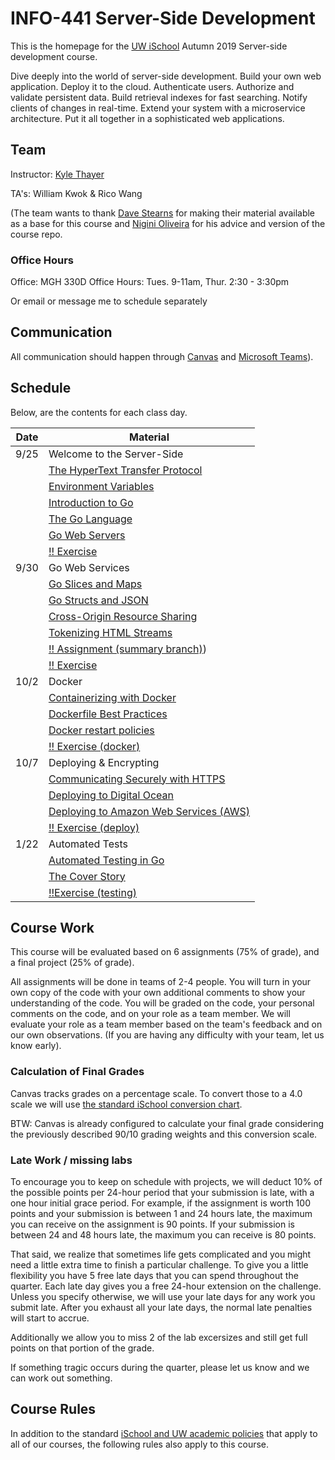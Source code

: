 # INFO-441 Server-Side Development

This is the homepage for the [UW iSchool](https://ischool.uw.edu/) Autumn 2019 Server-side development course.

Dive deeply into the world of server-side development. Build your own web application. Deploy it to the cloud. Authenticate users. Authorize and validate persistent data. Build retrieval indexes for fast searching. Notify clients of changes in real-time. Extend your system with a microservice architecture. Put it all together in a sophisticated web applications.

## Team

Instructor: [Kyle Thayer](http://kylethayer.com)

TA's: William Kwok & Rico Wang

(The team wants to thank [Dave Stearns](https://www.linkedin.com/in/david-stearns-09a27319/) for making their material available as a base for this course and [Nigini Oliveira](http://nigini.me/) for his advice and version of the course repo. 

### Office Hours
Office: MGH 330D
Office Hours: Tues. 9-11am, Thur. 2:30 - 3:30pm

Or email or message me to schedule separately

## Communication

All communication should happen through [Canvas](https://canvas.uw.edu/courses/1321414 "Canvas page for the UW iSchool Autumn 2019 Server-side development course") and [Microsoft Teams](https://teams.microsoft.com/l/team/19%3aa670d1b210a14d4e8cc8beeafc70246a%40thread.skype/conversations?groupId=8f272ac9-f36a-4680-a82b-08b4c82b5e0e&tenantId=f6b6dd5b-f02f-441a-99a0-162ac5060bd2)).

## Schedule

Below, are the contents for each class day.

| Date   | Material |
| :----: | -------- |
| 9/25 | Welcome to the Server-Side |
| |<a href="https://drstearns.github.io/tutorials/http/">The HyperText Transfer Protocol</a>|
| |<a href="https://drstearns.github.io/tutorials/env/">Environment Variables</a>|
| |<a href="https://drstearns.github.io/tutorials/gointro/">Introduction to Go</a>|
| |<a href="https://drstearns.github.io/tutorials/golang/">The Go Language</a>|
| |<a href="https://drstearns.github.io/tutorials/goweb/">Go Web Servers</a>|
| |[!! Exercise](https://classroom.github.com/a/xmK63R0n)|
| 9/30 | Go Web Services |
| |<a href="https://drstearns.github.io/tutorials/goslicemap/">Go Slices and Maps</a>|
| |<a href="https://drstearns.github.io/tutorials/gojson/">Go Structs and JSON</a>|
| |<a href="https://drstearns.github.io/tutorials/cors/">Cross-Origin Resource Sharing</a>|
| |<a href="https://drstearns.github.io/tutorials/tokenizing/">Tokenizing HTML Streams</a>|
| |[!! Assignment (summary branch)](https://classroom.github.com/a/W3AI9d2L))|
| |[!! Exercise](https://classroom.github.com/a/xmK63R0n)|
| 10/2 | Docker |
| |<a href="https://drstearns.github.io/tutorials/docker/">Containerizing with Docker</a>|
| |<a href="https://docs.docker.com/engine/userguide/eng-image/dockerfile_best-practices/">Dockerfile Best Practices</a>|
| |<a href="https://docs.docker.com/engine/admin/start-containers-automatically/#use-a-restart-policy">Docker restart policies</a>|
| |[!! Exercise (docker)](https://classroom.github.com/a/xmK63R0n)|
| 10/7 | Deploying & Encrypting |
| |<a href="https://drstearns.github.io/tutorials/https/">Communicating Securely with HTTPS</a>|
| |<a href="https://drstearns.github.io/tutorials/deploy2do/">Deploying to Digital Ocean</a>|
| |<a href="https://drstearns.github.io/tutorials/deploy2aws/">Deploying to Amazon Web Services (AWS)</a>|
| |[!! Exercise (deploy)](https://github.com/info441/exercises/tree/master/deploy)
| 1/22 | Automated Tests |
| |<a href="https://drstearns.github.io/tutorials/testing/">Automated Testing in Go</a>| 
| |<a href="https://blog.golang.org/cover">The Cover Story</a>|
| |[!!Exercise (testing)](https://github.com/info441/exercises/tree/master/testing)|
<!---
| 1/24 | Tracking Sessions |
| |<a href="https://drstearns.github.io/tutorials/sessions/">Tracking Sessions</a>|
| |<a href="https://redis.io/topics/data-types-intro">Redis Datatypes</a>|
| |<a href="https://docs.docker.com/engine/tutorials/networkingcontainers/">Docker Networks</a>|
| |[!!Exercise](https://github.com/info441/exercises/tree/master/hmac)|
| 1/29 | Persisting Data |
| |<a href="https://drstearns.github.io/tutorials/godb/">Talking to Databases from Go</a>|
| |<a href="https://drstearns.github.io/tutorials/gohandlerctx/">Sharing Values with Go Handlers</a>|
| |<a href="https://drstearns.github.io/tutorials/authentication/">Authenticating Users</a>|
| |[!!Exercise](https://github.com/info441/exercises/tree/master/postman)|
| LAB | Postman Testing |
| 1/31 | Catch-Up + Project Bootstrap |
| 2/5 | REST APIs + Middleware |
| |<a href="https://drstearns.github.io/tutorials/gomiddleware/">Middleware Patterns in Go</a>|
| |<a href="https://drstearns.github.io/tutorials/rest/">REST APIs</a>|
| |[!!Exercise](https://github.com/info441/exercises/tree/master/middleware)|
| LAB | Middleware Practice |
| 2/7 | Trie Indexes |
| |<a href="https://drstearns.github.io/tutorials/trie/">The Trie Data Structure</a>|				
| |<a href="https://drstearns.github.io/tutorials/mutexes/">Protecting Data Structures with Mutexes</a>|
| |[!!Exercise](https://github.com/info441/exercises/tree/master/trie)|
| 2/12 | Microservices |
| |<a href="https://www.nginx.com/blog/introduction-to-microservices/">NGINX 7-Part article series on Microservices</a>|
| |<a class="inline_disabled"  href="https://youtu.be/5qJ_BibbMLw">Fast Delivery Talk</a> by Adrian Cockcroft|
| |<a class="inline_disabled"  href="https://youtu.be/1wiMLkXz26M">Migrating to Microservices Talk</a> by Adrian Cockcroft|
| |<a href="https://golang.org/pkg/net/http/httputil/#ReverseProxy">httputil.ReverseProxy</a>|
| |[!!Exercise](https://github.com/info441/exercises/tree/master/microservices)|
| LAB | Service Discovery |
| 2/14 | Node.js Microservices |
| |<a href="https://drstearns.github.io/tutorials/nodeweb/">Node.js Microservices</a>|
| |<a href="https://expressjs.com/en/starter/basic-routing.html">Express.js Basic Routing</a>|
| |<a href="https://github.com/mysqljs/mysql/blob/master/Readme.md">Node.js MySQL Driver Overview</a>|
| 2/19 | Microservices catchup + Project Ideas checkup |
| LAB | Microservices |
| 2/21 | Message Queues |
| |<a href="https://www.rabbitmq.com/tutorials/tutorial-one-go.html">RabbitMQ Tutorial for Go</a>|
| |<a href="https://www.rabbitmq.com/tutorials/tutorial-one-javascript.html">RabbitMQ Tutorial for Node.js</a>|
| |[Use case: Asynchronous Tasks in Python with Celery and RabbitMQ](https://www.youtube.com/watch?v=fg-JfZBetpM)|
| 2/26 | Web Sockets |
| |[TALK: Real-life WebSocket Use Cases and Experiences](https://youtu.be/khULSvz_hdE)|
| |<a href="https://godoc.org/github.com/gorilla/websocket">Gorilla Web Socket Package</a>|
| |<a href="https://developer.mozilla.org/en-US/docs/Web/API/WebSockets_API/Writing_WebSocket_client_applications">Writing WebSocket Client Applications</a>|
| LAB | Homework Time |
| 2/28 | Concurrent Programming with Channels |
| |<a class="inline_disabled" href="https://www.youtube.com/watch?v=cN_DpYBzKso">Rob Pike on Concurrency is not Parallelism</a> (<a href="https://talks.golang.org/2012/waza.slide#1">slides from talk</a>)|
| |<a class="inline_disabled" href="https://www.youtube.com/watch?v=f6kdp27TYZs">Rob Pike on Go Concurrency Patterns</a> (<a href="https://talks.golang.org/2012/concurrency.slide#1">slides from talk</a>)|
| |<a href="https://www.golang-book.com/books/intro/10">Concurrency</a>|
| 3/5 | Homework Time |
| LAB | Homework Time |
| 3/7 | Homework Time |
| 3/12 | Homework Time |
| 3/14 | Project Presentations??? |
| 3/19 | Project Presentations!!! |-->


## Course Work

This course will be evaluated based on 6 assignments (75% of grade), and a final project (25% of grade).

All assignments will be done in teams of 2-4 people. You will turn in your own copy of the code with your own additional comments to show your understanding of the code. You will be graded on the code, your personal comments on the code, and on your role as a team member. We will evaluate your role as a team member based on the team's feedback and on our own observations. (If you are having any difficulty with your team, let us know early).



### Calculation of Final Grades

Canvas tracks grades on a percentage scale. To convert those to a 4.0 scale we will use [the standard iSchool conversion chart](https://faculty.washington.edu/dlsinfo/grading/grade-conversion-chart.pdf). 

BTW: Canvas is already configured to calculate your final grade considering the previously described 90/10 grading weights and this conversion scale.

### Late Work / missing labs

To encourage you to keep on schedule with projects, we will deduct 10% of the possible points per 24-hour period that your submission is late, with a one hour initial grace period. For example, if the assignment is worth 100 points and your submission is between 1 and 24 hours late, the maximum you can receive on the assignment is 90 points. If your submission is between 24 and 48 hours late, the maximum you can receive is 80 points.

That said, we realize that sometimes life gets complicated and you might need a little extra time to finish a particular challenge. To give you a little flexibility you have 5 free late days that you can spend throughout the quarter. Each late day gives you a free 24-hour extension on the challenge. Unless you specify otherwise, we will use your late days for any work you submit late. After you exhaust all your late days, the normal late penalties will start to accrue.

Additionally we allow you to miss 2 of the lab excersizes and still get full points on that portion of the grade.

If something tragic occurs during the quarter, please let us know and we can work out something.


## Course Rules

In addition to the standard [iSchool and UW academic policies](https://depts.washington.edu/infodocs/academic_policies/) that apply to all of our courses, the following rules also apply to this course.
